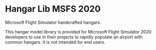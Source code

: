 # Hangar Lib MSFS 2020
Microsoft Flight Simulator handcrafted hangars.

This hangar model library is provided for Microsoft Flight Simulator 2020 developers to use in their projects to rapidly populate an airport with common hangars. It is not intended for end users.
